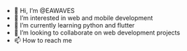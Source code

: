 - 👋 Hi, I’m @EAWAVES
- 👀 I’m interested in web and mobile development
- 🌱 I’m currently learning python and flutter
- 💞️ I’m looking to collaborate on web development projects
- 📫 How to reach me 

<!---
EAWAVES/EAWAVES is a ✨ special ✨ repository because its `README.md` (this file) appears on your GitHub profile.
You can click the Preview link to take a look at your changes.
--->
